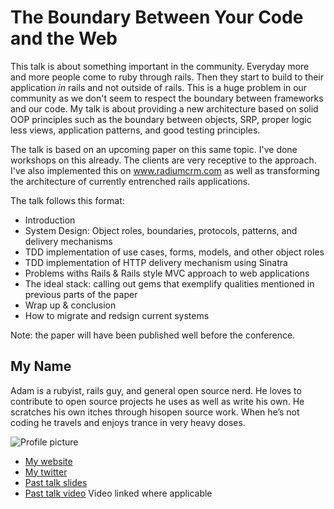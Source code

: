 # The Boundary Between Your Code and the Web

This talk is about something important in the community. Everyday more
and more people come to ruby through rails. Then they start to build
to their application _in_ rails and not outside of rails. This is a
huge problem in our community as we don't seem to respect the boundary
between frameworks and our code. My talk is about providing a new
architecture based on solid OOP principles such as the boundary
between objects, SRP, proper logic less views, application patterns,
and good testing principles.

The talk is based on an upcoming paper on this same topic. I've done
workshops on this already. The clients are very receptive to the
approach. I've also implemented this on www.radiumcrm.com as well as
transforming the architecture of currently entrenched rails
applications.

The talk follows this format:

* Introduction
* System Design: Object roles, boundaries, protocols, patterns, and delivery mechanisms
* TDD implementation of use cases, forms, models, and other object roles
* TDD implementation of HTTP delivery mechanism using Sinatra
* Problems withs Rails & Rails style MVC approach to web applications
* The ideal stack: calling out gems that exemplify qualities mentioned in previous parts of the paper
* Wrap up & conclusion
* How to migrate and redsign current systems

Note: the paper will have been published well before the conference.

## My Name

Adam is a rubyist, rails guy, and general open source nerd. He loves
to contribute to open source projects he uses as well as write his
own. He scratches his own itches through hisopen source work. When
he’s not coding he travels and enjoys trance in very heavy doses.

![Profile picture](https://raw.github.com/ahawkins/rubyconfau-2014-cfp/master/use-case-driven-development/profile_picture.jpg)

- [My website](http://hawkins.io)
- [My twitter](http://witter.com/ahawkins)
- [Past talk slides](http://www.speakerdeck.com/ahawkins)
- [Past talk video](http://hawkins.io) Video linked where applicable
